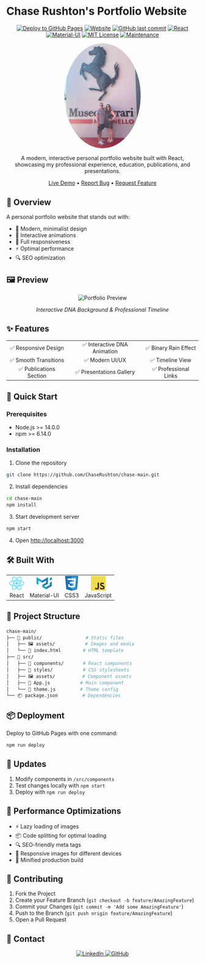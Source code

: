 # Chase Rushton's Portfolio Website

<div align="center">

[![Deploy to GitHub Pages](https://github.com/ChaseRushton/chase-main/actions/workflows/deploy.yml/badge.svg)](https://github.com/ChaseRushton/chase-main/actions/workflows/deploy.yml)
[![Website](https://img.shields.io/website?url=https%3A%2F%2Fchaserushton.github.io%2Fchase-main)](https://chaserushton.github.io/chase-main/)
[![GitHub last commit](https://img.shields.io/github/last-commit/ChaseRushton/chase-main)](https://github.com/ChaseRushton/chase-main/commits/main)
[![React](https://img.shields.io/badge/React-20232A?style=flat&logo=react&logoColor=61DAFB)](https://reactjs.org/)
[![Material-UI](https://img.shields.io/badge/Material--UI-0081CB?style=flat&logo=material-ui&logoColor=white)](https://mui.com/)
[![MIT License](https://img.shields.io/badge/License-MIT-green.svg)](https://choosealicense.com/licenses/mit/)
[![Maintenance](https://img.shields.io/badge/Maintained%3F-yes-green.svg)](https://github.com/ChaseRushton/chase-main/commits/main)

<p align="center">
  <img src="public/assets/me2.jpg" alt="Chase Rushton" width="200" style="border-radius: 50%"/>
</p>

A modern, interactive personal portfolio website built with React, showcasing my professional experience, education, publications, and presentations.

[Live Demo](https://chaserushton.github.io/chase-main/) • [Report Bug](https://github.com/ChaseRushton/chase-main/issues) • [Request Feature](https://github.com/ChaseRushton/chase-main/issues)

</div>

## 🎯 Overview

A personal portfolio website that stands out with:
- 🎨 Modern, minimalist design
- 🌟 Interactive animations
- 📱 Full responsiveness
- ⚡ Optimal performance
- 🔍 SEO optimization

## 🖼️ Preview

<div align="center">
  <img src="public/assets/preview1.png" alt="Portfolio Preview" width="600"/>
  <p><em>Interactive DNA Background & Professional Timeline</em></p>
</div>

## ✨ Features

<table>
  <tr>
    <td align="center">✅ Responsive Design</td>
    <td align="center">✅ Interactive DNA Animation</td>
    <td align="center">✅ Binary Rain Effect</td>
  </tr>
  <tr>
    <td align="center">✅ Smooth Transitions</td>
    <td align="center">✅ Modern UI/UX</td>
    <td align="center">✅ Timeline View</td>
  </tr>
  <tr>
    <td align="center">✅ Publications Section</td>
    <td align="center">✅ Presentations Gallery</td>
    <td align="center">✅ Professional Links</td>
  </tr>
</table>

## 🚀 Quick Start

### Prerequisites

- Node.js >= 14.0.0
- npm >= 6.14.0

### Installation

1. Clone the repository
```bash
git clone https://github.com/ChaseRushton/chase-main.git
```

2. Install dependencies
```bash
cd chase-main
npm install
```

3. Start development server
```bash
npm start
```

4. Open [http://localhost:3000](http://localhost:3000)

## 🛠️ Built With

<table>
  <tr>
    <td align="center">
      <img src="https://raw.githubusercontent.com/devicons/devicon/master/icons/react/react-original.svg" width="40" height="40"/>
      <br>React
    </td>
    <td align="center">
      <img src="https://raw.githubusercontent.com/devicons/devicon/master/icons/materialui/materialui-original.svg" width="40" height="40"/>
      <br>Material-UI
    </td>
    <td align="center">
      <img src="https://raw.githubusercontent.com/devicons/devicon/master/icons/css3/css3-original.svg" width="40" height="40"/>
      <br>CSS3
    </td>
    <td align="center">
      <img src="https://raw.githubusercontent.com/devicons/devicon/master/icons/javascript/javascript-original.svg" width="40" height="40"/>
      <br>JavaScript
    </td>
  </tr>
</table>

## 📁 Project Structure

```bash
chase-main/
├── 📂 public/                # Static files
│   ├── 🖼️ assets/           # Images and media
│   └── 📄 index.html        # HTML template
├── 📂 src/
│   ├── 🧩 components/       # React components
│   ├── 🎨 styles/           # CSS stylesheets
│   ├── 🖼️ assets/          # Component assets
│   ├── 📱 App.js           # Main component
│   └── 🎯 theme.js         # Theme config
└── 📦 package.json         # Dependencies
```

## 📦 Deployment

Deploy to GitHub Pages with one command:

```bash
npm run deploy
```

## 🔄 Updates

1. Modify components in `/src/components`
2. Test changes locally with `npm start`
3. Deploy with `npm run deploy`

## 🎯 Performance Optimizations

- ⚡ Lazy loading of images
- 📦 Code splitting for optimal loading
- 🔍 SEO-friendly meta tags
- 📱 Responsive images for different devices
- 🚀 Minified production build

## 🤝 Contributing

1. Fork the Project
2. Create your Feature Branch (`git checkout -b feature/AmazingFeature`)
3. Commit your Changes (`git commit -m 'Add some AmazingFeature'`)
4. Push to the Branch (`git push origin feature/AmazingFeature`)
5. Open a Pull Request

## 📧 Contact

<div align="center">
  <a href="https://www.linkedin.com/in/chase-rushton/">
    <img src="https://img.shields.io/badge/LinkedIn-0077B5?style=for-the-badge&logo=linkedin&logoColor=white" alt="LinkedIn"/>
  </a>
  <a href="https://github.com/ChaseRushton">
    <img src="https://img.shields.io/badge/GitHub-100000?style=for-the-badge&logo=github&logoColor=white" alt="GitHub"/>
  </a>
</div>
